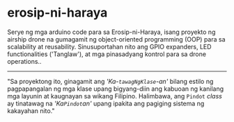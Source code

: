 # erosip-ni-haraya
Serye ng mga arduino code para sa Erosip-ni-Haraya, isang proyekto ng airship drone na gumagamit ng object-oriented programming (OOP) para sa scalability at reusability. Sinusuportahan nito ang GPIO expanders, LED functionalities ('Tanglaw'), at mga pinasadyang kontrol para sa drone operations..

---

"Sa proyektong ito, ginagamit ang *'Ka-`tawagNgKlase`-an'* bilang estilo ng pagpapangalan ng mga klase upang bigyang-diin ang kabuoan ng kanilang mga layunin at kaugnayan sa wikang Filipino. Halimbawa, ang `Pindot` *class* ay tinatawag na *'Ka`Pindot`an'* upang ipakita ang pagiging sistema ng kakayahan nito."